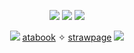 <p align="center">
  <img src="https://github.com/user-attachments/assets/51a3f1d8-8731-4b43-8999-f2fa66effdd1"/>
  <img src="https://komarev.com/ghpvc/?username=nonarygame&style=plastic&color=4FBF0F&label=PROFILE_VIEWS"/>
  <img src="https://github.com/user-attachments/assets/51a3f1d8-8731-4b43-8999-f2fa66effdd1"/>
</p>
<p align="center">
  <img src="https://github.com/user-attachments/assets/22e70f0b-ed86-44c4-b83a-3c1cd812bfce"/>
  <a href="https://999.atabook.org/">atabook</a> ✧ <a href="https://ninehoursninepersonsninedoors.straw.page/">strawpage</a>
  <img src="https://github.com/user-attachments/assets/22e70f0b-ed86-44c4-b83a-3c1cd812bfce"/>
</p>
